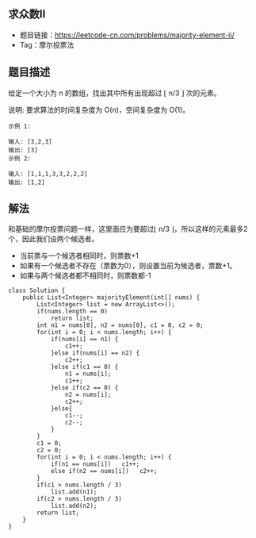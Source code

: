 ## 求众数II

- 题目链接：https://leetcode-cn.com/problems/majority-element-ii/
- Tag：摩尔投票法

## 题目描述

给定一个大小为 n 的数组，找出其中所有出现超过 ⌊ n/3 ⌋ 次的元素。

说明: 要求算法的时间复杂度为 O(n)，空间复杂度为 O(1)。
```
示例 1:

输入: [3,2,3]
输出: [3]
示例 2:

输入: [1,1,1,3,3,2,2,2]
输出: [1,2]

```

## 解法
和基础的摩尔投票问题一样，这里面应为要超过⌊ n/3 ⌋，所以这样的元素最多2个，因此我们设两个候选者。
- 当前票与一个候选者相同时，则票数+1
- 如果有一个候选者不存在（票数为0），则设置当前为候选者，票数+1。
- 如果与两个候选者都不相同时，则票数都-1
```
class Solution {
    public List<Integer> majorityElement(int[] nums) {
        List<Integer> list = new ArrayList<>();
        if(nums.length == 0)
            return list;
        int n1 = nums[0], n2 = nums[0], c1 = 0, c2 = 0;
        for(int i = 0; i < nums.length; i++) {
            if(nums[i] == n1) {
                c1++;
            }else if(nums[i] == n2) {
                c2++;
            }else if(c1 == 0) {
                n1 = nums[i];
                c1++;
            }else if(c2 == 0) {
                n2 = nums[i];
                c2++;
            }else{
                c1--;
                c2--;
            }
        }
        c1 = 0;
        c2 = 0;
        for(int i = 0; i < nums.length; i++) {
            if(n1 == nums[i])   c1++;
            else if(n2 == nums[i])   c2++;
        }
        if(c1 > nums.length / 3)
            list.add(n1);
        if(c2 > nums.length / 3)
            list.add(n2);
        return list;
    }
}

```